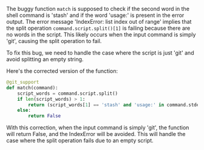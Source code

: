 The buggy function `match` is supposed to check if the second word in the shell command is 'stash' and if the word 'usage:' is present in the error output. The error message 'IndexError: list index out of range' implies that the split operation `command.script.split()[1]` is failing because there are no words in the script. This likely occurs when the input command is simply 'git', causing the split operation to fail.

To fix this bug, we need to handle the case where the script is just 'git' and avoid splitting an empty string.

Here's the corrected version of the function:

```python
@git_support
def match(command):
    script_words = command.script.split()
    if len(script_words) > 1:
        return (script_words[1] == 'stash' and 'usage:' in command.stderr)
    else:
        return False
```

With this correction, when the input command is simply 'git', the function will return False, and the IndexError will be avoided. This will handle the case where the split operation fails due to an empty script.